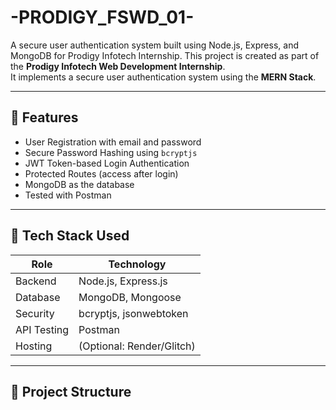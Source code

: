 # -PRODIGY_FSWD_01-
 A secure user authentication system built using Node.js, Express, and MongoDB for Prodigy Infotech Internship.
This project is created as part of the **Prodigy Infotech Web Development Internship**.  
It implements a secure user authentication system using the **MERN Stack**.

---

## 🔐 Features

- User Registration with email and password
- Secure Password Hashing using `bcryptjs`
- JWT Token-based Login Authentication
- Protected Routes (access after login)
- MongoDB as the database
- Tested with Postman

---

## 🧰 Tech Stack Used

| Role        | Technology            |
|-------------|------------------------|
| Backend     | Node.js, Express.js    |
| Database    | MongoDB, Mongoose      |
| Security    | bcryptjs, jsonwebtoken |
| API Testing | Postman                |
| Hosting     | (Optional: Render/Glitch) |

---

## 📁 Project Structure
